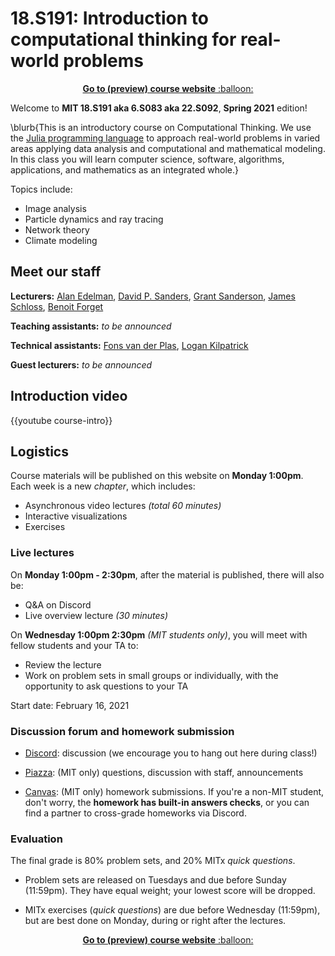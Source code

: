 # 18.S191: Introduction to computational thinking for real-world problems

<p align="center"><a href="https://computational-thinking-demo.netlify.app/spring21/"> <b>Go to (preview) course website</b> :balloon:</a></p>

Welcome to **MIT 18.S191 aka 6.S083 aka 22.S092**, **Spring 2021** edition!

\blurb{This is an introductory course on Computational Thinking. We use the [Julia programming language](http://www.julialang.org) to approach real-world problems in varied areas applying data analysis and computational and mathematical modeling.  In this class you will learn computer science, software, algorithms, applications, and mathematics as an integrated whole.}

Topics include:

- Image analysis
- Particle dynamics and ray tracing
- Network theory
- Climate modeling


<!-- 

Please help edit the automatically-generated subtitles in the [lecture transcripts](https://drive.google.com/drive/folders/1ekXz8x78qnq3G-_MhOh6CYgFDbL2G6Vz)!
If you do so, please add punctuation, and please change the colour of the part you edited to a colour other than black, and different from the previous and next sections. -->

## Meet our staff
**Lecturers:** [Alan Edelman](http://math.mit.edu/~edelman), [David P. Sanders](http://sistemas.fciencias.unam.mx/~dsanders/), [Grant Sanderson](https://www.3blue1brown.com/about), [James Schloss](https://eapsweb.mit.edu/people/jars), [Benoit Forget](https://web.mit.edu/nse/people/faculty/forget.html)

**Teaching assistants:** _to be announced_

**Technical assistants:** [Fons van der Plas](), [Logan Kilpatrick](https://scholar.harvard.edu/logankilpatrick/home)

**Guest lecturers:** _to be announced_

## Introduction video

{{youtube course-intro}}

## Logistics

Course materials will be published on this website on **Monday 1:00pm**. Each week is a new _chapter_, which includes:
- Asynchronous video lectures _(total 60 minutes)_
- Interactive visualizations
- Exercises

### Live lectures
On **Monday 1:00pm - 2:30pm**, after the material is published, there will also be:
- Q&A on Discord
- Live overview lecture _(30 minutes)_

On **Wednesday 1:00pm 2:30pm** _(MIT students only)_, you will meet with fellow students and your TA to:
- Review the lecture
- Work on problem sets in small groups or individually, with the opportunity to ask questions to your TA

Start date: February 16, 2021


### Discussion forum and homework submission
- [Discord](https://discord.gg/Z5qnVf8): discussion (we encourage you to hang out here during class!)

- [Piazza](https://piazza.com/class/kd33x1xnfyq3b1): (MIT only) questions, discussion with staff, announcements

- [Canvas](https://canvas.mit.edu/courses/5637): (MIT only) homework submissions. If you're a non-MIT student, don't worry, the **homework has built-in answers checks**, or you can find a partner to cross-grade homeworks via Discord.


### Evaluation

The final grade is 80% problem sets, and 20% MITx _quick questions_.

*   Problem sets are released on Tuesdays and due before Sunday (11:59pm). They have equal weight; your lowest score will be dropped.

*   MITx exercises (_quick questions_) are due before Wednesday (11:59pm), but are best done on Monday, during or right after the lectures.


<!-- 

Please help edit the automatically-generated subtitles in the [lecture transcripts](https://drive.google.com/drive/folders/1ekXz8x78qnq3G-_MhOh6CYgFDbL2G6Vz)!
If you do so, please add punctuation, and please change the colour of the part you edited to a colour other than black, and different from the previous and next sections. -->

<p align="center"><a href="https://computational-thinking-demo.netlify.app/spring21/"> <b>Go to (preview) course website</b> :balloon:</a></p>
